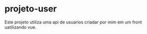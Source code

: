 # projeto-user
Este projeto utiliza uma api de usuarios criadar por mim em um front uatilizando vue.
